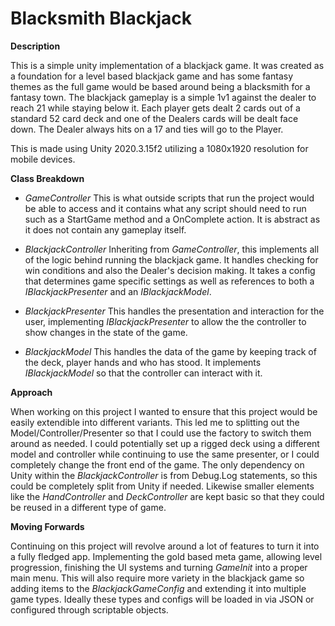 # Blacksmith Blackjack
 **Description**

This is a simple unity implementation of a blackjack game. It was created as a foundation for a level based blackjack game and has some fantasy themes as the full game would be based around being a blacksmith for a fantasy town. The blackjack gameplay is a simple 1v1 against the dealer to reach 21 while staying below it. Each player gets dealt 2 cards out of a standard 52 card deck and one of the Dealers cards will be dealt face down. The Dealer always hits on a 17 and ties will go to the Player.

This is made using Unity 2020.3.15f2 utilizing a 1080x1920 resolution for mobile devices. 

**Class Breakdown**

 - *GameController*
This is what outside scripts that run the project would be able to access and it contains what any script should need to run such as a StartGame method and a OnComplete action. It is abstract as it does not contain any gameplay itself. 

 - *BlackjackController*
Inheriting from *GameController*, this implements all of the logic behind running the blackjack game. It handles checking for win conditions and also the Dealer's decision making. It takes a config that determines game specific settings as well as references to both a *IBlackjackPresenter* and an *IBlackjackModel*. 

 - *BlackjackPresenter*
This handles the presentation and interaction for the user, implementing *IBlackjackPresenter* to allow the the controller to show changes in the state of the game. 

 - *BlackjackModel*
This handles the data of the game by keeping track of the deck, player hands and who has stood. It implements *IBlackjackModel* so that the controller can interact with it.

**Approach**

When working on this project I wanted to ensure that this project would be easily extendible into different variants. This led me to splitting out the Model/Controller/Presenter so that I could use the factory to switch them around as needed. I could potentially set up a rigged deck using a different model and controller while continuing to use the same presenter, or I could completely change the front end of the game. The only dependency on Unity within the *BlackjackController* is from Debug.Log statements, so this could be completely split from Unity if needed. Likewise smaller elements like the *HandController* and *DeckController* are kept basic so that they could be reused in a different type of game.

**Moving Forwards**

Continuing on this project will revolve around a lot of features to turn it into a fully fledged app. Implementing the gold based meta game, allowing level progression, finishing the UI systems and turning *GameInit* into a proper main menu. This will also require more variety in the blackjack game so adding items to the *BlackjackGameConfig* and extending it into multiple game types. Ideally these types and configs will be loaded in via JSON or configured through scriptable objects. 
